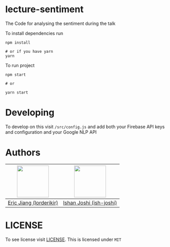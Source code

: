 # lecture-sentiment

The Code for analysing the sentiment during the talk

To install dependencies run

```
npm install

# or if you have yarn
yarn
```

To run project

```
npm start

# or

yarn start
```

# Developing

To develop on this visit `/src/config.js` and add both your Firebase API keys and configuration and your Google NLP API

# Authors

| <center> <img src="https://avatars0.githubusercontent.com/u/5687681?s=460&v=4)" width="100"></center> | <center> <img src="https://avatars3.githubusercontent.com/u/25214445?s=460&v=4" width="100"></center> |
| ----------------------------------------------------------------------------------------------------- | ----------------------------------------------------------------------------------------------------- |
| [Eric Jiang (lorderikir)](https://github.com/lorderikir)                                              | [Ishan Joshi (ish-joshi)](https://github.com/ish-joshi)                                               |

# LICENSE

To see license visit [LICENSE](./LICENSE). This is licensed under `MIT`
